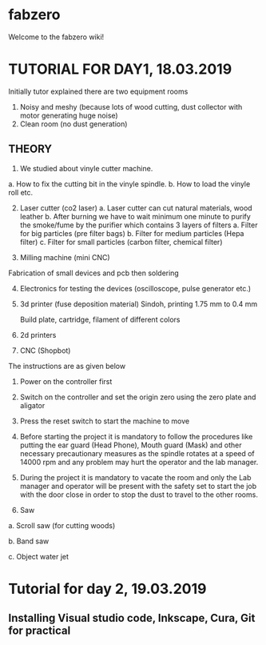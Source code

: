 # fabzero

Welcome to the fabzero wiki!
# TUTORIAL FOR DAY1, 18.03.2019


Initially tutor explained there are two equipment rooms
1. Noisy and meshy (because lots of wood cutting, dust collector with motor generating huge noise)
2. Clean room (no dust generation)

## THEORY

1. We studied about vinyle cutter machine. 

a. How to fix the cutting bit in the vinyle spindle.
b. How to load the vinyle roll etc.

2. Laser cutter (co2 laser)
a. Laser cutter can cut natural materials, wood leather 
b. After burning we have to wait minimum one minute to purify the smoke/fume by the purifier which contains 3 layers of filters
a. Filter for big particles (pre filter bags)
b. Filter for medium particles (Hepa filter)
c. Filter for small particles (carbon filter, chemical filter)

3. Milling machine (mini CNC)

Fabrication of small devices and pcb then soldering

4. Electronics for testing the devices (oscilloscope, pulse generator etc.)

5. 3d printer (fuse deposition material) Sindoh, printing 1.75 mm to 0.4 mm

    Build plate, cartridge, filament of different colors

6. 2d printers


7. CNC (Shopbot)

The instructions are as given below

1. Power on the controller first
2. Switch on the controller and set the origin zero using the zero plate and aligator 
3. Press the reset switch to start the machine to move
4. Before starting the project it is mandatory to follow the procedures like putting the ear guard (Head      Phone), Mouth guard (Mask) and other necessary precautionary measures as the spindle rotates at a speed of 14000 rpm and any problem may hurt the operator and the lab manager.
5. During the project it is mandatory to vacate the room and only the Lab manager and operator will be present with the safety set to start the job with the door close in order to stop the dust to travel to the other rooms.


6. Saw

a. Scroll saw (for cutting woods)

b. Band saw

c. Object water jet


# Tutorial for day 2, 19.03.2019

## Installing Visual studio code, Inkscape, Cura, Git  for practical 



